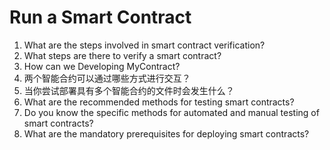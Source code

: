 # Run a Smart Contract



1. What are the steps involved in smart contract verification?
3. What steps are there to verify a smart contract?
3. How can we Developing MyContract?
1. 两个智能合约可以通过哪些方式进行交互？
2. 当你尝试部署具有多个智能合约的文件时会发生什么？
3. What are the recommended methods for testing smart contracts?
4. Do you know the specific methods for automated and manual testing of smart contracts?
5. What are the mandatory prerequisites for deploying smart contracts?